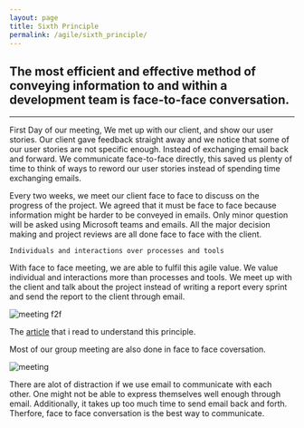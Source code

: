 ```yaml
---
layout: page
title: Sixth Principle
permalink: /agile/sixth_principle/
---
```



## The most efficient and effective method of conveying information to and within a development team is face-to-face conversation.
---

First Day of our meeting, We met up with our client, and show our user stories. Our client gave feedback straight away and we notice that some of our user stories are not specific enough. Instead of exchanging email back and forward. We communicate face-to-face directly, this saved us plenty  of time to think of ways to reword our user stories instead of spending time exchanging emails.

Every two weeks, we meet our client face to face to discuss on the progress of the project. We agreed that it must be face to face because information might be harder to be conveyed in emails. Only minor question will be asked using Microsoft teams and emails. All the major decision making and project reviews are all done face to face with the client.

    Individuals and interactions over processes and tools

With face to face meeting, we are able to fulfil this agile value. We value individual and interactions more than processes and tools. We meet up with the client and talk about the project instead of writing a report every sprint and send the report to the client through email.  

![meeting f2f](https://softenop.github.io/individual-portfolio-19-2-iofh/photo/agile/meetingf2f.jpg)


The [article](https://technology.amis.nl/2008/04/23/agile-software-development-the-principles-principle-6-the-most-efficient-and-effective-method-of-conveying-information-to-and-within-a-development-team-is-face-to-face-conversation/) that i read to understand this principle.

Most of our group meeting are also done in face to face coversation. 

![meeting](https://softenop.github.io/individual-portfolio-19-2-iofh/photo/agile/meeting.jpg)

There are alot of distraction if we use email to communicate with each other. One might not be able to express themselves well enough through email. Additionally, it takes up too much time to send email back and forth. Therfore, face to face conversation is the best way to communicate. 